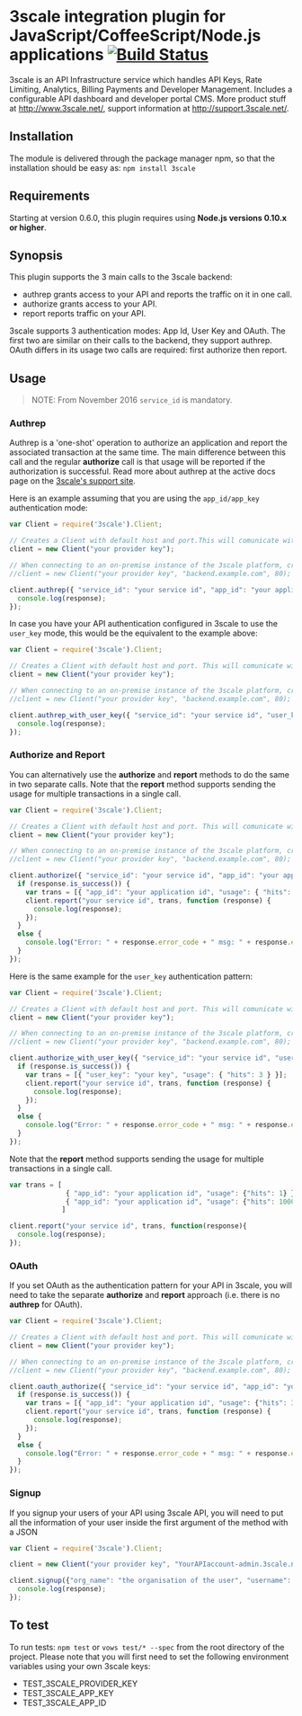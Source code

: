 # 3scale integration plugin for JavaScript/CoffeeScript/Node.js applications [![Build Status](https://secure.travis-ci.org/3scale/3scale_ws_api_for_nodejs.png?branch=master)](http://travis-ci.org/3scale/3scale_ws_api_for_nodejs)

3scale is an API Infrastructure service which handles API Keys, Rate Limiting, Analytics, Billing Payments and Developer Management.
Includes a configurable API dashboard and developer portal CMS.
More product stuff at http://www.3scale.net/, support information at http://support.3scale.net/.

## Installation

The module is delivered through the package manager npm, so that the installation should be easy as: `npm install 3scale`


## Requirements

Starting at version 0.6.0, this plugin requires using **Node.js versions 0.10.x or higher**.


## Synopsis

This plugin supports the 3 main calls to the 3scale backend:

- authrep grants access to your API and reports the traffic on it in one call.
- authorize grants access to your API.
- report reports traffic on your API.

3scale supports 3 authentication modes: App Id, User Key and OAuth. The first two are similar on their calls to the backend, they support authrep. OAuth differs in its usage two calls are required: first authorize then report.

## Usage

> NOTE: From November 2016 `service_id` is mandatory.

### Authrep

Authrep is a 'one-shot' operation to authorize an application and report the associated transaction at the same time. The main difference between this call and the regular **authorize** call is that usage will be reported if the authorization is successful. Read more about authrep at the active docs page on the [3scale's support site](https://support.3scale.net/reference/active-docs).

Here is an example assuming that you are using the `app_id/app_key` authentication mode:
```javascript
var Client = require('3scale').Client;

// Creates a Client with default host and port.This will comunicate with the 3scale platform SaaS default server.
client = new Client("your provider key");

// When connecting to an on-premise instance of the 3scale platform, create a Client with a given host and port:
//client = new Client("your provider key", "backend.example.com", 80);

client.authrep({ "service_id": "your service id", "app_id": "your application id", "app_key": "your application key", "usage": { "hits": 1 } }, function(response){
  console.log(response);
});
```

In case you have your API authentication configured in 3scale to use the `user_key` mode, this would be the equivalent to the example above:

```javascript
var Client = require('3scale').Client;

// Creates a Client with default host and port. This will comunicate with the 3scale platform SaaS default server.
client = new Client("your provider key");

// When connecting to an on-premise instance of the 3scale platform, create a Client with a given host and port:
//client = new Client("your provider key", "backend.example.com", 80);

client.authrep_with_user_key({ "service_id": "your service id", "user_key": "your key", "usage": { "hits": 1 } }, function(response){
  console.log(response);
});
```

### Authorize and Report

You can alternatively use the **authorize** and **report** methods to do the same in two separate calls. 
Note that the **report** method supports sending the usage for multiple transactions in a single call.

```javascript
var Client = require('3scale').Client;

// Creates a Client with default host and port. This will comunicate with the 3scale platform SaaS default server.
client = new Client("your provider key");

// When connecting to an on-premise instance of the 3scale platform, create a Client with a given host and port:
//client = new Client("your provider key", "backend.example.com", 80);

client.authorize({ "service_id": "your service id", "app_id": "your application id", "app_key": "your application key" }, function(response){
  if (response.is_success()) {
    var trans = [{ "app_id": "your application id", "usage": { "hits": 3 } }];
    client.report("your service id", trans, function (response) {
      console.log(response);
    });
  } 
  else {
    console.log("Error: " + response.error_code + " msg: " + response.error_msg);
  }
});
```

Here is the same example for the `user_key` authentication pattern:

```javascript
var Client = require('3scale').Client;

// Creates a Client with default host and port. This will comunicate with the 3scale platform SaaS default server.
client = new Client("your provider key");

// When connecting to an on-premise instance of the 3scale platform, create a Client with a given host and port:
//client = new Client("your provider key", "backend.example.com", 80);

client.authorize_with_user_key({ "service_id": "your service id", "user_key": "your key" }, function(response){
  if (response.is_success()) {
    var trans = [{ "user_key": "your key", "usage": { "hits": 3 } }];
    client.report("your service id", trans, function (response) {
      console.log(response);
    });
  } 
  else {
    console.log("Error: " + response.error_code + " msg: " + response.error_msg);
  }
});
```

Note that the **report** method supports sending the usage for multiple transactions in a single call.

```javascript
var trans = [
              { "app_id": "your application id", "usage": {"hits": 1} },
              { "app_id": "your application id", "usage": {"hits": 1000} }
             ]

client.report("your service id", trans, function(response){
  console.log(response);
});
```

### OAuth

If you set OAuth as the authentication pattern for your API in 3scale, you will need to take the separate **authorize** and **report** approach (i.e. there is no **authrep** for OAuth).

```javascript
var Client = require('3scale').Client;

// Creates a Client with default host and port. This will comunicate with the 3scale platform SaaS default server.
client = new Client("your provider key");

// When connecting to an on-premise instance of the 3scale platform, create a Client with a given host and port:
//client = new Client("your provider key", "backend.example.com", 80);

client.oauth_authorize({ "service_id": "your service id", "app_id": "your application id" }, function(response){
  if (response.is_success()) {
    var trans = [{ "app_id": "your application id", "usage": {"hits": 3} }];
    client.report("your service id", trans, function (response) {
      console.log(response);
    });
  } 
  else {
    console.log("Error: " + response.error_code + " msg: " + response.error_msg);
  }
});
```
### Signup

If you signup your users of your API using 3scale API, you will need to put all the information of your user inside the first argument of the method with a JSON

```javascript
var Client = require('3scale').Client;

client = new Client("your provider key", "YourAPIaccount-admin.3scale.net");

client.signup({"org_name": "the organisation of the user", "username": "his username", "email": "his email", "password": "his password not hashed" }, function(response){
  console.log(response);
});
```

## To test

To run tests: `npm test` or `vows test/* --spec` from the root directory of the project.
Please note that you will first need to set the following environment variables using your own 3scale keys:

- TEST_3SCALE_PROVIDER_KEY
- TEST_3SCALE_APP_KEY
- TEST_3SCALE_APP_ID
